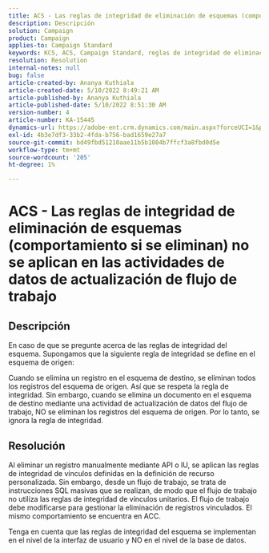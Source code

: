 ```yaml
---
title: ACS - Las reglas de integridad de eliminación de esquemas (comportamiento si se eliminan) no se aplican en las actividades de datos de actualización de flujo de trabajo
description: Descripción
solution: Campaign
product: Campaign
applies-to: Campaign Standard
keywords: KCS, ACS, Campaign Standard, reglas de integridad de eliminación, comportamiento si se elimina, flujo de trabajo, actualización de datos
resolution: Resolution
internal-notes: null
bug: false
article-created-by: Ananya Kuthiala
article-created-date: 5/10/2022 8:49:21 AM
article-published-by: Ananya Kuthiala
article-published-date: 5/10/2022 8:51:30 AM
version-number: 4
article-number: KA-15445
dynamics-url: https://adobe-ent.crm.dynamics.com/main.aspx?forceUCI=1&pagetype=entityrecord&etn=knowledgearticle&id=01894013-3ed0-ec11-a7b5-0022480a8e40
exl-id: 4b3e7df3-33b2-4fda-b756-bad1659e27a7
source-git-commit: bd49fbd51210aae11b5b1084b7ffcf3a8fbd0d5e
workflow-type: tm+mt
source-wordcount: '205'
ht-degree: 1%

---
```


# ACS - Las reglas de integridad de eliminación de esquemas (comportamiento si se eliminan) no se aplican en las actividades de datos de actualización de flujo de trabajo

## Descripción


En caso de que se pregunte acerca de las reglas de integridad del esquema. Supongamos que la siguiente regla de integridad se define en el esquema de origen:



Cuando se elimina un registro en el esquema de destino, se eliminan todos los registros del esquema de origen. Así que se respeta la regla de integridad. Sin embargo, cuando se elimina un documento en el esquema de destino mediante una actividad de actualización de datos del flujo de trabajo, NO se eliminan los registros del esquema de origen. Por lo tanto, se ignora la regla de integridad.


## Resolución


Al eliminar un registro manualmente mediante API o IU, se aplican las reglas de integridad de vínculos definidas en la definición de recurso personalizada. Sin embargo, desde un flujo de trabajo, se trata de instrucciones SQL masivas que se realizan, de modo que el flujo de trabajo no utiliza las reglas de integridad de vínculos unitarios. El flujo de trabajo debe modificarse para gestionar la eliminación de registros vinculados. El mismo comportamiento se encuentra en ACC.

Tenga en cuenta que las reglas de integridad del esquema se implementan en el nivel de la interfaz de usuario y NO en el nivel de la base de datos.
